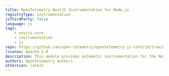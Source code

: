 ```yaml
---
title: OpenTelemetry NestJS Instrumentation for Node.js
registryType: instrumentation
isThirdParty: false
language: js
tags:
    - nestjs-core
    - instrumentation
    - js
repo: https://github.com/open-telemetry/opentelemetry-js-contrib/tree/main/plugins/node/opentelemetry-instrumentation-nestjs-core
license: Apache 2.0
description: This module provides automatic instrumentation for the Nest framework.
authors: OpenTelemetry Authors
otVersion: latest
---
```

